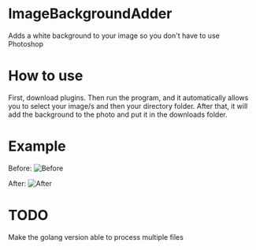 # ImageBackgroundAdder
Adds a white background to your image so you don't have to use Photoshop

# How to use
First, download plugins. Then run the program, and it automatically allows you to select your image/s and then your directory folder. After that, it will add the background to the photo and put it in the downloads folder.

# Example

Before:
![Before](https://github.com/jakerothstein/ImageBackgroundAdder/assets/73565590/a7fad909-d6a2-4660-b8ce-8c9c256be60d)

After:
![After](https://github.com/jakerothstein/ImageBackgroundAdder/assets/73565590/8a8c2741-57f1-4314-afb0-9e786267bbc4)

# TODO
Make the golang version able to process multiple files 
